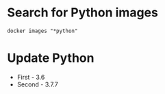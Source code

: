 

# Search for Python images  
`docker images "*python"`


# Update Python

- First - 3.6
- Second - 3.7.7
